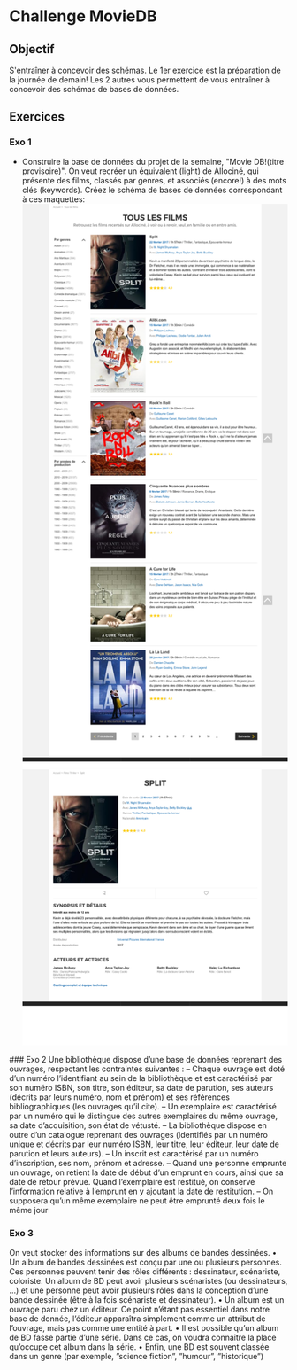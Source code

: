 # Challenge MovieDB

## Objectif
S'entraîner à concevoir des schémas.
Le 1er exercice est la préparation de la journée de demain!
Les 2 autres vous permettent de vous entraîner à concevoir des schémas de bases de données.


## Exercices
### Exo 1
- Construire la base de données du projet de la semaine, "Movie DB!(titre provisoire)".
On veut recréer un équivalent (light) de Allociné, qui présente des films, classés par genres, et associés (encore!) à des mots clés (keywords).
Créez le schéma de bases de données correspondant à ces maquettes:
![allmovies.png](allmovies.png)
![onemovie.png](onemovie.png)


### Exo 2
Une bibliothèque dispose d’une base de données reprenant des ouvrages, respectant les contraintes suivantes :
– Chaque ouvrage est doté d’un numéro l’identifiant au sein de la bibliothèque et est caractérisé par son numéro ISBN, son titre, son éditeur, sa date de parution, ses auteurs (décrits par leurs numéro, nom et prénom) et ses références bibliographiques (les ouvrages qu’il cite).
– Un exemplaire est caractérisé par un numéro qui le distingue des autres exemplaires du même ouvrage, sa date d’acquisition, son état de vétusté.
– La bibliothèque dispose en outre d’un catalogue reprenant des ouvrages (identifiés par un numéro unique et décrits par leur numéro ISBN, leur titre, leur éditeur, leur date de parution et leurs auteurs).
– Un inscrit est caractérisé par un numéro d’inscription, ses nom, prénom et adresse.
– Quand une personne emprunte un ouvrage, on retient la date de début d’un emprunt en cours, ainsi que sa date de retour prévue. Quand l’exemplaire est
restitué, on conserve l’information relative à l’emprunt en y ajoutant la date de restitution.
– On supposera qu’un même exemplaire ne peut être emprunté deux fois le même
jour

### Exo 3
On veut stocker des informations sur des albums de bandes dessinées.
• Un album de bandes dessinées est conçu par une ou plusieurs personnes. Ces personnes
peuvent tenir des rôles différents : dessinateur, scénariste, coloriste. Un album de
BD peut avoir plusieurs scénaristes (ou dessinateurs, ...) et une personne peut avoir
plusieurs rôles dans la conception d’une bande dessinée (être à la fois scénariste et
dessinateur).
• Un album est un ouvrage paru chez un éditeur. Ce point n’étant pas essentiel dans
notre base de donnée, l’éditeur apparaîtra simplement comme un attribut de l’ouvrage,
mais pas comme une entité à part.
• Il est possible qu’un album de BD fasse partie d’une série. Dans ce cas, on voudra
connaître la place qu’occupe cet album dans la série.
• Enfin, une BD est souvent classée dans un genre (par exemple, ”science fiction”, ”humour”,
”historique”)
